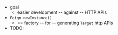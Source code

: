 * goal
  * easier development -- against -- HTTP APIs
* `Feign.newInstance()`
  * == factory -- for -- generating `Target` http APIs
* TODO: